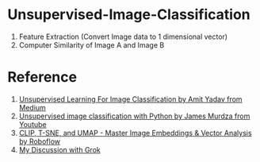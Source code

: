 # Unsupervised-Image-Classification

1. Feature Extraction (Convert Image data to 1 dimensional vector)
2. Computer Similarity of Image A and Image B

# Reference

1. [Unsupervised Learning For Image Classification by Amit Yadav from Medium](https://medium.com/@amit25173/unsupervised-learning-for-image-classification-3dd97e783111)
2. [Unsupervised image classification with Python by James Murdza from Youtube](https://www.youtube.com/watch?v=FalMvqhfWa8)
3. [CLIP, T-SNE, and UMAP - Master Image Embeddings & Vector Analysis by Roboflow](https://www.youtube.com/watch?v=YxJkE6FvGF4)
4. [My Discussion with Grok](https://grok.com/share/bGVnYWN5_9108c7fd-2061-4f41-a9ce-ed93dbce1baf)
